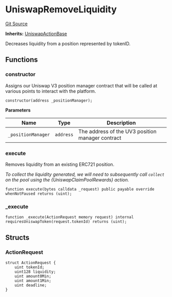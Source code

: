 # UniswapRemoveLiquidity
[Git Source](https://github.com/FloorDAO/floor-v2/blob/fd4de86a192de96d73fe2e56a84ec542b57b1c69/src/contracts/actions/uniswap/RemoveLiquidity.sol)

**Inherits:**
[UniswapActionBase](/src/contracts/actions/utils/UniswapActionBase.sol/contract.UniswapActionBase.md)

Decreases liquidity from a position represented by tokenID.


## Functions
### constructor

Assigns our Uniswap V3 position manager contract that will be called at
various points to interact with the platform.


```solidity
constructor(address _positionManager);
```
**Parameters**

|Name|Type|Description|
|----|----|-----------|
|`_positionManager`|`address`|The address of the UV3 position manager contract|


### execute

Removes liquidity from an existing ERC721 position.

*To collect the liquidity generated, we will need to subsequently call `collect`
on the pool using the {UniswapClaimPoolRewards} action.*


```solidity
function execute(bytes calldata _request) public payable override whenNotPaused returns (uint);
```

### _execute


```solidity
function _execute(ActionRequest memory request) internal requiresUniswapToken(request.tokenId) returns (uint);
```

## Structs
### ActionRequest

```solidity
struct ActionRequest {
    uint tokenId;
    uint128 liquidity;
    uint amount0Min;
    uint amount1Min;
    uint deadline;
}
```

